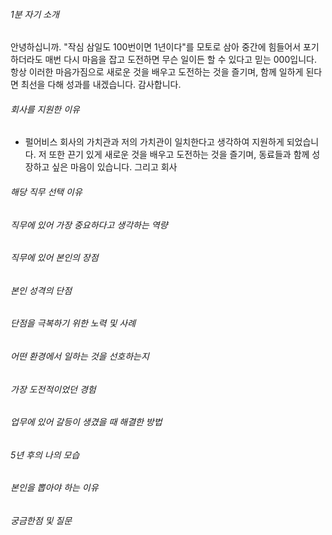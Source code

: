 ###### 1분 자기 소개
안녕하십니까. "작심 삼일도 100번이면 1년이다"를 모토로 삼아 중간에 힘들어서 포기하더라도 매번 다시 마음을 잡고 도전하면 무슨 일이든 할 수 있다고 믿는 000입니다. 항상 이러한 마음가짐으로 새로운 것을 배우고 도전하는 것을 즐기며, 함께 일하게 된다면 최선을 다해 성과를 내겠습니다. 감사합니다. 
###### 회사를 지원한 이유
- 펄어비스
	회사의 가치관과 저의 가치관이 일치한다고 생각하여 지원하게 되었습니다. 저 또한 끈기 있게 새로운 것을 배우고 도전하는 것을 즐기며, 동료들과 함께 성장하고 싶은 마음이 있습니다. 그리고 회사
###### 해당 직무 선택 이유
###### 직무에 있어 가장 중요하다고 생각하는 역량
###### 직무에 있어 본인의 장점
###### 본인 성격의 단점
###### 단점을 극복하기 위한 노력 및 사례
###### 어떤 환경에서 일하는 것을 선호하는지
###### 가장 도전적이었던 경험
###### 업무에 있어 갈등이 생겼을 때 해결한 방법
###### 5년 후의 나의 모습
###### 본인을 뽑아야 하는 이유
###### 궁금한점 및 질문